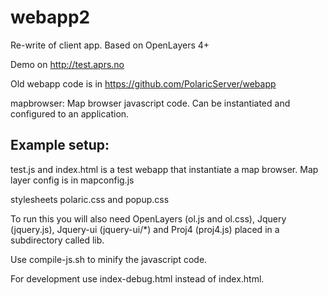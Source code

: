 # webapp2
Re-write of client app. Based on OpenLayers 4+

Demo on http://test.aprs.no

Old webapp code is in https://github.com/PolaricServer/webapp

mapbrowser:
  Map browser javascript code. Can be instantiated and configured to an application. 
  
## Example setup: 
  test.js and index.html is a test webapp that instantiate a map browser.
  Map layer config is in mapconfig.js
  
  stylesheets polaric.css and popup.css
  
  
  To run this you will also need OpenLayers (ol.js and ol.css), Jquery (jquery.js), Jquery-ui (jquery-ui/*) and Proj4 (proj4.js) placed in a subdirectory called lib.
  
  Use compile-js.sh to minify the javascript code. 
  
  For development use index-debug.html instead of index.html. 


